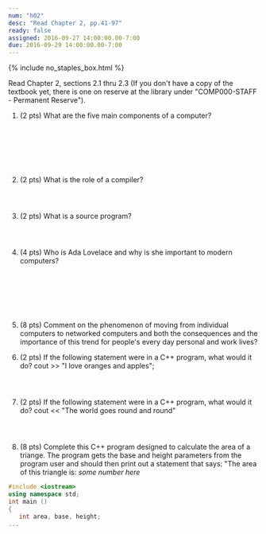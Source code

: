 ```yaml
---
num: "h02"
desc: "Read Chapter 2, pp.41-97"
ready: false
assigned: 2016-09-27 14:00:00.00-7:00
due: 2016-09-29 14:00:00.00-7:00
---
```


{% include no_staples_box.html %}

Read Chapter 2, sections 2.1 thru 2.3   (If you don't have a copy of the textbook yet, there is one on reserve at the library under "COMP000-STAFF - Permanent Reserve").

1.  (2 pts) What are the five main components of a computer?  
  <div style="margin-bottom:8em"></div>

2.  (2 pts) What is the role of a compiler?
  <div style="margin-bottom:4em"></div>

3.  (2 pts) What is a source program?
  <div style="margin-bottom:4em"></div>

4.  (4 pts) Who is Ada Lovelace and why is she important to modern computers?
  <div style="margin-bottom:8em"></div>

5.  (8 pts) Comment on the phenomenon of moving from individual computers to networked computers and both the consequences and the importance of this trend for people's every day personal and work lives?
  <div class="pagebreak"></div>


6.  (2 pts) If the following statement were in a C++ program, what would it do?
cout >> "I love oranges and apples";

  <div style="margin-bottom:4em"></div>

7.  (2 pts) If the following statement were in a C++ program, what would it do?
cout << "The world goes round and round"

  <div style="margin-bottom:4em"></div>
  
8.  (8 pts) Complete this C++ program designed to calculate the area of a triange. The program gets the base and height parameters from the program user and should then print out a statement that says: "The area of this triangle is: <i>some number here</i>
```cpp
#include <iostream>
using namespace std;
int main ()
{
   int area, base, height;
...
```
  <div style="margin-bottom:12em"></div>
